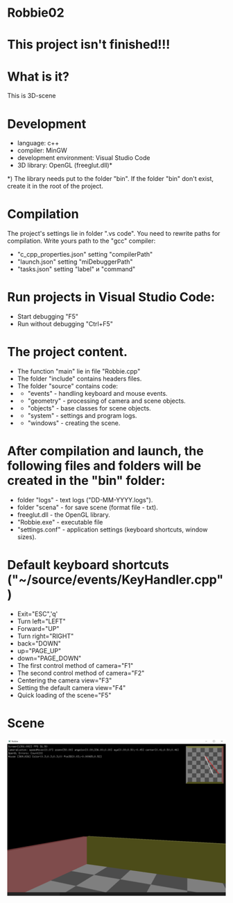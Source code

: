 # Robbie02
# This project isn't finished!!!

# What is it?
This is 3D-scene

# Development
- language: c++
- compiler: MinGW
- development environment: Visual Studio Code
- 3D library: OpenGL (freeglut.dll)*

*) The library needs put to the folder "bin". If the folder "bin" don't exist, create it in the root of the project.

# Compilation
The project's settings lie in folder ".vs code".
You need to rewrite paths for compilation.
Write yours path to the "gcc" compiler:
- "c_cpp_properties.json" setting "compilerPath"
- "launch.json" setting "miDebuggerPath"
- "tasks.json" setting "label" и "command"

# Run projects in Visual Studio Code:
- Start debugging "F5"
- Run without debugging "Ctrl+F5"

# The project content.
- The function "main" lie in file "Robbie.cpp"
- The folder "include" contains headers files.
- The folder "source" contains code:
- - "events" - handling keyboard and mouse events.
- - "geometry" - processing of camera and scene objects.
- - "objects" - base classes for scene objects.
- - "system" - settings and program logs.
- - "windows" - creating the scene.

# After compilation and launch, the following files and folders will be created in the "bin" folder:
- folder "logs" - text logs ("DD-MM-YYYY.logs").
- folder "scena" - for save scene (format file - txt).
- freeglut.dll - the OpenGL library.
- "Robbie.exe" - executable file
- "settings.conf" - application settings (keyboard shortcuts, window sizes).

# Default keyboard shortcuts ("~/source/events/KeyHandler.cpp")
- Exit="ESC",'q'
- Turn left="LEFT"
- Forward="UP"
- Turn right="RIGHT"
- back="DOWN"   
- up="PAGE_UP"     
- down="PAGE_DOWN"   
- The first control method of camera="F1"
- The second control method of camera="F2"
- Centering the camera view="F3"
- Setting the default camera view="F4"
- Quick loading of the scene="F5"

# Scene
![scene](https://github.com/Chorochev/Robbie02/blob/master/scene.png)
